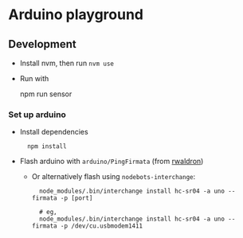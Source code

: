 # Arduino playground

## Development

* Install nvm, then run `nvm use`
* Run with

    npm run sensor

### Set up arduino

* Install dependencies

        npm install

* Flash arduino with `arduino/PingFirmata` (from [rwaldron](https://gist.githubusercontent.com/rwaldron/0519fcd5c48bfe43b827/raw/f17fb09b92ed04722953823d9416649ff380c35b/PingFirmata.ino))
  * Or alternatively flash using `nodebots-interchange`:

          node_modules/.bin/interchange install hc-sr04 -a uno --firmata -p [port]

          # eg,
          node_modules/.bin/interchange install hc-sr04 -a uno --firmata -p /dev/cu.usbmodem1411
